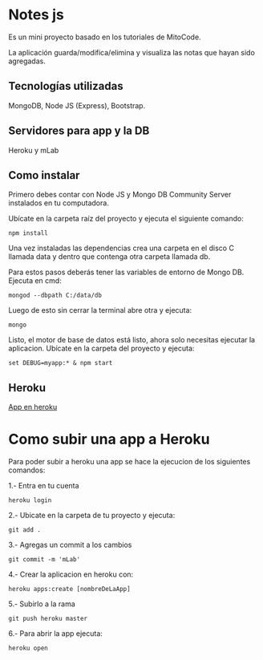 # Notes js
Es un mini proyecto basado en los tutoriales de MitoCode.

La aplicación guarda/modifica/elimina y visualiza las notas que hayan sido agregadas.

## Tecnologías utilizadas
MongoDB, Node JS (Express), Bootstrap.

## Servidores para app y la DB
Heroku y mLab

## Como instalar
Primero debes contar con Node JS y Mongo DB Community Server instalados en tu computadora.

Ubícate en la carpeta raíz del proyecto y ejecuta el siguiente comando:
```
npm install
```
Una vez instaladas las dependencias crea una carpeta en el disco C llamada data y dentro que contenga otra carpeta llamada db.

Para estos pasos deberás tener las variables de entorno de Mongo DB.
Ejecuta en cmd:
```
mongod --dbpath C:/data/db
```

Luego de esto sin cerrar la terminal abre otra y ejecuta:
```
mongo
```

Listo, el motor de base de datos está listo, ahora solo necesitas ejecutar la aplicacion.
Ubícate en la carpeta del proyecto y ejecuta:
```
set DEBUG=myapp:* & npm start
```

## Heroku
[App en heroku](https://brayannotes.herokuapp.com/)

# Como subir una app a Heroku
Para poder subir a heroku una app se hace la ejecucion de los siguientes comandos:

1.- Entra en tu cuenta
```
heroku login
```

2.- Ubicate en la carpeta de tu proyecto y ejecuta:
```
git add .
```

3.- Agregas un commit a los cambios
```
git commit -m 'mLab'
```

4.- Crear la aplicacion en heroku con:
```
heroku apps:create [nombreDeLaApp]
```

5.- Subirlo a la rama
```
git push heroku master
```

6.- Para abrir la app ejecuta:
```
heroku open
```